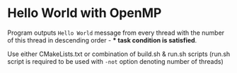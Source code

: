 # Hello World with OpenMP

Program outputs `Hello World` message from every thread with the number of this thread
in descending order - **\* task condition is satisfied**.

Use either CMakeLists.txt or combination of build.sh & run.sh scripts
(run.sh script is required to be used with `-not` option denoting number of threads)
